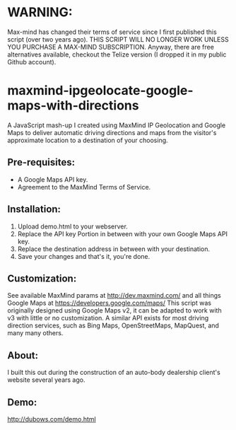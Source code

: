 # WARNING:
Max-mind has changed their terms of service since I first published this script (over two years ago). THIS SCRIPT WILL NO LONGER WORK UNLESS YOU PURCHASE A MAX-MIND SUBSCRIPTION. Anyway, there are free alternatives available, checkout the Telize version (I dropped it in my public Github account).

maxmind-ipgeolocate-google-maps-with-directions
===============================================
A JavaScript mash-up I created using MaxMind IP Geolocation and Google Maps to deliver automatic driving directions and maps from the visitor's approximate location to a destination of your choosing. 

## Pre-requisites:
  - A Google Maps API key.
  - Agreement to the MaxMind Terms of Service.


## Installation:
  1. Upload demo.html to your webserver.
  2. Replace the API key Portion in between <!--REPLACE WITH YOUR API KEY HERE--> with your own Google Maps API key.
  3. Replace the destination address in between <!--REPLACE WITH YOUR CUSTOM ADDRESS HERE--> with your destination.
  4. Save your changes and that's it, you're done.


## Customization:
See available MaxMind params at http://dev.maxmind.com/ and all things Google Maps at https://developers.google.com/maps/
This script was originally designed using Google Maps v2, it can be adapted to work with v3 with little or no customization. A similar API exists for most driving direction services, such as Bing Maps, OpenStreetMaps, MapQuest, and many many others.


## About:
I built this out during the construction of an auto-body dealership client's website several years ago.

## Demo:
http://dubows.com/demo.html
